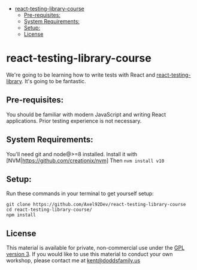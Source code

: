 <!-- START doctoc generated TOC please keep comment here to allow auto update -->
<!-- DON'T EDIT THIS SECTION, INSTEAD RE-RUN doctoc TO UPDATE -->

- [react-testing-library-course](#react-testing-library-course)
  - [Pre-requisites:](#pre-requisites)
  - [System Requirements:](#system-requirements)
  - [Setup:](#setup)
  - [License](#license)

<!-- END doctoc generated TOC please keep comment here to allow auto update -->

# react-testing-library-course

We're going to be learning how to write tests with React and
[react-testing-library](https://github.com/kentcdodds/react-testing-library).
It's going to be fantastic.

## Pre-requisites:

You should be familiar with modern JavaScript and writing React applications.
Prior testing experience is not necessary.

## System Requirements:

You'll need git and node@>=8 installed.
Install it with [NVM|https://github.com/creationix/nvm]
Then `nvm install v10`

## Setup:

Run these commands in your terminal to get yourself setup:

```
git clone https://github.com/Axel92Dev/react-testing-library-course
cd react-testing-library-course/
npm install
```

## License

This material is available for private, non-commercial use under the
[GPL version 3](http://www.gnu.org/licenses/gpl-3.0-standalone.html). If you
would like to use this material to conduct your own workshop, please contact me
at kent@doddsfamily.us
